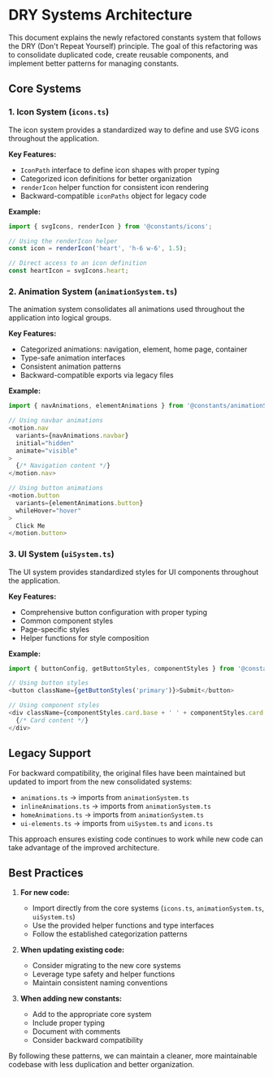 # DRY Systems Architecture

This document explains the newly refactored constants system that follows the DRY (Don't Repeat Yourself) principle. The goal of this refactoring was to consolidate duplicated code, create reusable components, and implement better patterns for managing constants.

## Core Systems

### 1. Icon System (`icons.ts`)

The icon system provides a standardized way to define and use SVG icons throughout the application.

**Key Features:**
- `IconPath` interface to define icon shapes with proper typing
- Categorized icon definitions for better organization
- `renderIcon` helper function for consistent icon rendering
- Backward-compatible `iconPaths` object for legacy code

**Example:**
```typescript
import { svgIcons, renderIcon } from '@constants/icons';

// Using the renderIcon helper
const icon = renderIcon('heart', 'h-6 w-6', 1.5);

// Direct access to an icon definition
const heartIcon = svgIcons.heart;
```

### 2. Animation System (`animationSystem.ts`)

The animation system consolidates all animations used throughout the application into logical groups.

**Key Features:**
- Categorized animations: navigation, element, home page, container
- Type-safe animation interfaces
- Consistent animation patterns
- Backward-compatible exports via legacy files

**Example:**
```typescript
import { navAnimations, elementAnimations } from '@constants/animationSystem';

// Using navbar animations
<motion.nav
  variants={navAnimations.navbar}
  initial="hidden"
  animate="visible"
>
  {/* Navigation content */}
</motion.nav>

// Using button animations
<motion.button
  variants={elementAnimations.button}
  whileHover="hover"
>
  Click Me
</motion.button>
```

### 3. UI System (`uiSystem.ts`)

The UI system provides standardized styles for UI components throughout the application.

**Key Features:**
- Comprehensive button configuration with proper typing
- Common component styles
- Page-specific styles
- Helper functions for style composition

**Example:**
```typescript
import { buttonConfig, getButtonStyles, componentStyles } from '@constants/uiSystem';

// Using button styles
<button className={getButtonStyles('primary')}>Submit</button>

// Using component styles
<div className={componentStyles.card.base + ' ' + componentStyles.card.hover}>
  {/* Card content */}
</div>
```

## Legacy Support

For backward compatibility, the original files have been maintained but updated to import from the new consolidated systems:

- `animations.ts` → imports from `animationSystem.ts`
- `inlineAnimations.ts` → imports from `animationSystem.ts`
- `homeAnimations.ts` → imports from `animationSystem.ts`
- `ui-elements.ts` → imports from `uiSystem.ts` and `icons.ts`

This approach ensures existing code continues to work while new code can take advantage of the improved architecture.

## Best Practices

1. **For new code:**
   - Import directly from the core systems (`icons.ts`, `animationSystem.ts`, `uiSystem.ts`)
   - Use the provided helper functions and type interfaces
   - Follow the established categorization patterns

2. **When updating existing code:**
   - Consider migrating to the new core systems
   - Leverage type safety and helper functions
   - Maintain consistent naming conventions

3. **When adding new constants:**
   - Add to the appropriate core system
   - Include proper typing
   - Document with comments
   - Consider backward compatibility

By following these patterns, we can maintain a cleaner, more maintainable codebase with less duplication and better organization.
